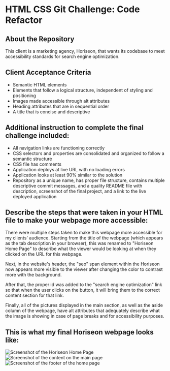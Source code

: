 # HTML CSS Git Challenge: Code Refactor

## About the Repository

This client is a marketing agency, Horiseon, that wants its codebase to meet accessibility standards for search engine optimization. 

## Client Acceptance Criteria

* Semantic HTML elements 
* Elements that follow a logical structure, independent of styling and positioning
* Images made accessible through alt attributes
* Heading attributes that are in sequential order
* A title that is concise and descriptive

## Additional instruction to complete the final challenge included:

* All navigation links are functioning correctly
* CSS selectors and properties are consolidated and organized to follow a semantic structure
* CSS file has comments 
* Application deploys at live URL with no loading errors 
* Application looks at least 90% similar to the solution
* Repository as a unique name, has proper file structure, contains multiple descriptive commit messages, and a quality README file with description, screenshot of the final project, and a link to the live deployed application

## Describe the steps that were taken in your HTML file to make your webpage more accessible:

There were multiple steps taken to make this webpage more accessible for my clients' audience. Starting from the title of the webpage (which appears as the tab description in your browser), this was renamed to "Horiseon Home Page" to describe what the viewer would be looking at when they clicked on the URL for this webpage. 

Next, in the website's header, the "seo" span element within the Horiseon now appears more visible to the viewer after changing the color to contrast more with the background. 

After that, the proper id was added to the "search engine optimization" link so that when the user clicks on the button, it will bring them to the correct content section for that link. 

Finally, all of the pictures displayed in the main section, as well as the aside column of the webpage, have alt attributes that adequately describe what the image is showing in case of page breaks and for accessibility purposes. 

## This is what my final Horiseon webpage looks like:

![Screenshot of the Horiseon Home Page](Desktop/code-refactor/Develop/assets/images/final-horiseon-home-page.png)
![Screenshot of the content on the main page](Desktop/code-refactor/Develop/assets/images/final-horiseon-content.png)
![Screenshot of the footer of the home page](Desktop/code-refactor/Develop/assets/images/final-horiseon-footer.png)
